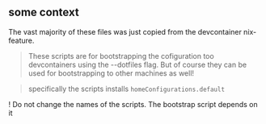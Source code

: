 ## some context
The vast majority of these files was just copied from the devcontainer nix-feature.

> These scripts are for bootstrapping the cofiguration too devcontainers
using the --dotfiles flag. But of course they can be used for bootstrapping
to other machines as well!

> specifically the scripts installs `homeConfigurations.default`

! Do not change the names of the scripts. The bootstrap script depends on it
